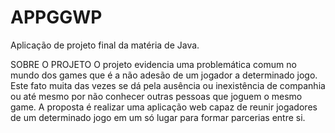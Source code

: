 # APPGGWP
Aplicação de projeto final da matéria de Java. 

SOBRE O PROJETO
O projeto evidencia uma problemática comum no mundo dos games que é a não adesão de um jogador a determinado jogo. Este fato muita das vezes se dá pela ausência ou inexistência de companhia ou até mesmo por não conhecer outras pessoas que joguem o mesmo game.
A proposta é realizar uma aplicação web capaz de reunir jogadores de um determinado jogo em um só lugar para formar parcerias entre si.
